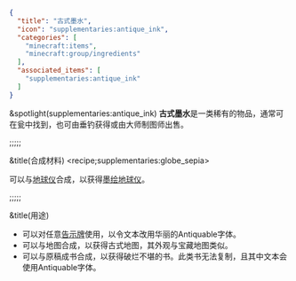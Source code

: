 ```json
{
  "title": "古式墨水",
  "icon": "supplementaries:antique_ink",
  "categories": [
    "minecraft:items",
    "minecraft:group/ingredients"
  ],
  "associated_items": [
    "supplementaries:antique_ink"
  ]
}
```

&spotlight(supplementaries:antique_ink)
**古式墨水**是一类稀有的物品，通常可在瓮中找到，也可由垂钓获得或由大师制图师出售。

;;;;;

&title(合成材料)
<recipe;supplementaries:globe_sepia>

可以与[地球仪](^supplementaries:globe)合成，以获得[墨绘地球仪](^supplementaries:globe_sepia)。

;;;;;

&title(用途)
- 可以对任意[告示牌](^minecraft:sign_types)使用，以令文本改用华丽的Antiquable字体。
- 可以与地图合成，以获得古式地图，其外观与宝藏地图类似。
- 可以与原稿成书合成，以获得破烂不堪的书。此类书无法复制，且其中文本会使用Antiquable字体。
